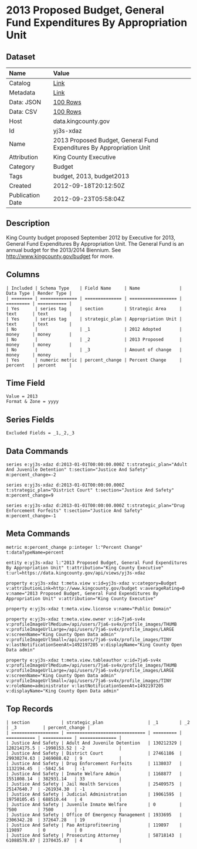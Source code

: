 # 2013 Proposed Budget, General Fund Expenditures By Appropriation Unit

## Dataset

| Name | Value |
| :--- | :---- |
| Catalog | [Link](https://catalog.data.gov/dataset/2013-proposed-budget-general-fund-expenditures-by-appropriation-unit-26b97) |
| Metadata | [Link](https://data.kingcounty.gov/api/views/yj3s-xdaz) |
| Data: JSON | [100 Rows](https://data.kingcounty.gov/api/views/yj3s-xdaz/rows.json?max_rows=100) |
| Data: CSV | [100 Rows](https://data.kingcounty.gov/api/views/yj3s-xdaz/rows.csv?max_rows=100) |
| Host | data.kingcounty.gov |
| Id | yj3s-xdaz |
| Name | 2013 Proposed Budget, General Fund Expenditures By Appropriation Unit |
| Attribution | King County Executive |
| Category | Budget |
| Tags | budget, 2013, budget2013 |
| Created | 2012-09-18T20:12:50Z |
| Publication Date | 2012-09-23T05:58:04Z |

## Description

King County budget proposed September 2012 by Executive for 2013, General Fund Expenditures By Appropriation Unit. The General Fund is an annual budget for the 2013/2014 Biennium. See http://www.kingcounty.gov/budget for more.

## Columns

```ls
| Included | Schema Type    | Field Name     | Name               | Data Type | Render Type |
| ======== | ============== | ============== | ================== | ========= | =========== |
| Yes      | series tag     | section        | Strategic Area     | text      | text        |
| Yes      | series tag     | strategic_plan | Appropriation Unit | text      | text        |
| No       |                | _1             | 2012 Adopted       | money     | money       |
| No       |                | _2             | 2013 Proposed      | money     | money       |
| No       |                | _3             | Amount of change   | money     | money       |
| Yes      | numeric metric | percent_change | Percent Change     | percent   | percent     |
```

## Time Field

```ls
Value = 2013
Format & Zone = yyyy
```

## Series Fields

```ls
Excluded Fields = _1,_2,_3
```

## Data Commands

```ls
series e:yj3s-xdaz d:2013-01-01T00:00:00.000Z t:strategic_plan="Adult And Juvenile Detention" t:section="Justice And Safety" m:percent_change=-2

series e:yj3s-xdaz d:2013-01-01T00:00:00.000Z t:strategic_plan="District Court" t:section="Justice And Safety" m:percent_change=9

series e:yj3s-xdaz d:2013-01-01T00:00:00.000Z t:strategic_plan="Drug Enforcement Forfeits" t:section="Justice And Safety" m:percent_change=-1
```

## Meta Commands

```ls
metric m:percent_change p:integer l:"Percent Change" t:dataTypeName=percent

entity e:yj3s-xdaz l:"2013 Proposed Budget, General Fund Expenditures By Appropriation Unit" t:attribution="King County Executive" t:url=https://data.kingcounty.gov/api/views/yj3s-xdaz

property e:yj3s-xdaz t:meta.view v:id=yj3s-xdaz v:category=Budget v:attributionLink=http://www.kingcounty.gov/budget v:averageRating=0 v:name="2013 Proposed Budget, General Fund Expenditures By Appropriation Unit" v:attribution="King County Executive"

property e:yj3s-xdaz t:meta.view.license v:name="Public Domain"

property e:yj3s-xdaz t:meta.view.owner v:id=7ja6-sv4x v:profileImageUrlMedium=/api/users/7ja6-sv4x/profile_images/THUMB v:profileImageUrlLarge=/api/users/7ja6-sv4x/profile_images/LARGE v:screenName="King County Open Data admin" v:profileImageUrlSmall=/api/users/7ja6-sv4x/profile_images/TINY v:lastNotificationSeenAt=1492197205 v:displayName="King County Open Data admin"

property e:yj3s-xdaz t:meta.view.tableauthor v:id=7ja6-sv4x v:profileImageUrlMedium=/api/users/7ja6-sv4x/profile_images/THUMB v:profileImageUrlLarge=/api/users/7ja6-sv4x/profile_images/LARGE v:screenName="King County Open Data admin" v:profileImageUrlSmall=/api/users/7ja6-sv4x/profile_images/TINY v:roleName=administrator v:lastNotificationSeenAt=1492197205 v:displayName="King County Open Data admin"
```

## Top Records

```ls
| section            | strategic_plan                 | _1        | _2          | _3          | percent_change | 
| ================== | ============================== | ========= | =========== | =========== | ============== | 
| Justice And Safety | Adult And Juvenile Detention   | 130212329 | 128214175.5 | -1998153.52 | -2             | 
| Justice And Safety | District Court                 | 27461186  | 29930274.63 | 2469088.62  | 9              | 
| Justice And Safety | Drug Enforcement Forfeits      | 1138037   | 1132194.45  | -5842.54    | -1             | 
| Justice And Safety | Inmate Welfare Admin           | 1168877   | 1551808.14  | 382931.14   | 33             | 
| Justice And Safety | Jail Health Services           | 25409575  | 25147640.7  | -261934.30  | -1             | 
| Justice And Safety | Judicial Administration        | 19061595  | 19750105.45 | 688510.44   | 4              | 
| Justice And Safety | Juvenile Inmate Welfare        | 0         | 7500        | 7500        |                | 
| Justice And Safety | Office Of Emergency Management | 1933695   | 2306342.28  | 372647.28   | 19             | 
| Justice And Safety | Pao Antiprofiteering           | 119897    | 119897      | 0           | 0              | 
| Justice And Safety | Prosecuting Attorney           | 58718143  | 61088578.87 | 2370435.87  | 4              | 
```